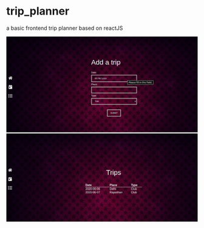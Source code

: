 # trip_planner
a basic frontend trip planner based on reactJS 

<img src="new1.png">

<img src="new2.png">

